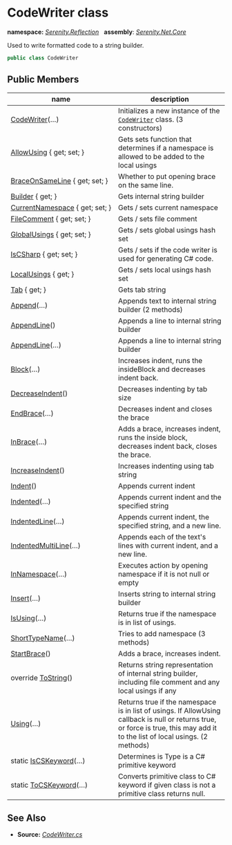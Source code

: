 # CodeWriter class
**namespace:** *[Serenity.Reflection](../README.md#serenity.reflection-namespace)*   **assembly**: *[Serenity.Net.Core](../README.md)*

Used to write formatted code to a string builder.

```csharp
public class CodeWriter
```

## Public Members

| name | description |
| --- | --- |
| [CodeWriter](CodeWriter/CodeWriter.md)(…) | Initializes a new instance of the [`CodeWriter`](CodeWriter.md) class. (3 constructors) |
| [AllowUsing](CodeWriter/AllowUsing.md) { get; set; } | Gets sets function that determines if a namespace is allowed to be added to the local usings |
| [BraceOnSameLine](CodeWriter/BraceOnSameLine.md) { get; set; } | Whether to put opening brace on the same line. |
| [Builder](CodeWriter/Builder.md) { get; } | Gets internal string builder |
| [CurrentNamespace](CodeWriter/CurrentNamespace.md) { get; set; } | Gets / sets current namespace |
| [FileComment](CodeWriter/FileComment.md) { get; set; } | Gets / sets file comment |
| [GlobalUsings](CodeWriter/GlobalUsings.md) { get; set; } | Gets / sets global usings hash set |
| [IsCSharp](CodeWriter/IsCSharp.md) { get; set; } | Gets / sets if the code writer is used for generating C# code. |
| [LocalUsings](CodeWriter/LocalUsings.md) { get; } | Gets / sets local usings hash set |
| [Tab](CodeWriter/Tab.md) { get; } | Gets tab string |
| [Append](CodeWriter/Append.md)(…) | Appends text to internal string builder (2 methods) |
| [AppendLine](CodeWriter/AppendLine.md)() | Appends a line to internal string builder |
| [AppendLine](CodeWriter/AppendLine.md)(…) | Appends a line to internal string builder |
| [Block](CodeWriter/Block.md)(…) | Increases indent, runs the insideBlock and decreases indent back. |
| [DecreaseIndent](CodeWriter/DecreaseIndent.md)() | Decreases indenting by tab size |
| [EndBrace](CodeWriter/EndBrace.md)(…) | Decreases indent and closes the brace |
| [InBrace](CodeWriter/InBrace.md)(…) | Adds a brace, increases indent, runs the inside block, decreases indent back, closes the brace. |
| [IncreaseIndent](CodeWriter/IncreaseIndent.md)() | Increases indenting using tab string |
| [Indent](CodeWriter/Indent.md)() | Appends current indent |
| [Indented](CodeWriter/Indented.md)(…) | Appends current indent and the specified string |
| [IndentedLine](CodeWriter/IndentedLine.md)(…) | Appends current indent, the specified string, and a new line. |
| [IndentedMultiLine](CodeWriter/IndentedMultiLine.md)(…) | Appends each of the text's lines with current indent, and a new line. |
| [InNamespace](CodeWriter/InNamespace.md)(…) | Executes action by opening namespace if it is not null or empty |
| [Insert](CodeWriter/Insert.md)(…) | Inserts string to internal string builder |
| [IsUsing](CodeWriter/IsUsing.md)(…) | Returns true if the namespace is in list of usings. |
| [ShortTypeName](CodeWriter/ShortTypeName.md)(…) | Tries to add namespace (3 methods) |
| [StartBrace](CodeWriter/StartBrace.md)() | Adds a brace, increases indent. |
| override [ToString](CodeWriter/ToString.md)() | Returns string representation of internal string builder, including file comment and any local usings if any |
| [Using](CodeWriter/Using.md)(…) | Returns true if the namespace is in list of usings. If AllowUsing callback is null or returns true, or force is true, this may add it to the list of local usings. (2 methods) |
| static [IsCSKeyword](CodeWriter/IsCSKeyword.md)(…) | Determines is Type is a C# primitive keyword |
| static [ToCSKeyword](CodeWriter/ToCSKeyword.md)(…) | Converts primitive class to C# keyword if given class is not a primitive class returns null. |

## See Also

* **Source:** *[CodeWriter.cs](https://github.com/serenity-is/Serenity/blob/master/src/Serenity.Net.Core/Reflection/CodeWriter.cs)*